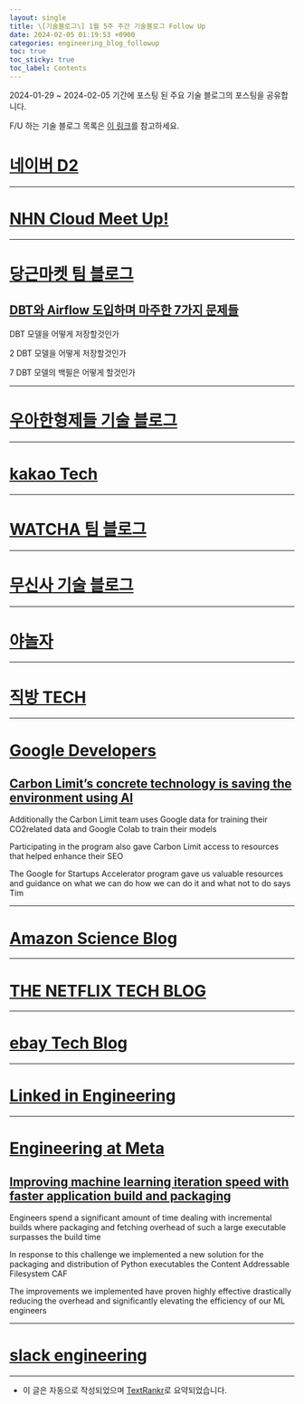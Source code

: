 ```yaml
---
layout: single
title: \[기술블로그\] 1월 5주 주간 기술블로그 Follow Up
date: 2024-02-05 01:19:53 +0900
categories: engineering_blog_followup
toc: true
toc_sticky: true
toc_label: Contents
---
```


2024-01-29 ~ 2024-02-05 기간에 포스팅 된 주요 기술 블로그의 포스팅을 공유합니다.

F/U 하는 기술 블로그 목록은 [이 링크](https://cherrue.github.io/engineering_blog_followup/searchengine/FU-%EA%B8%B0%EC%88%A0-%EB%B8%94%EB%A1%9C%EA%B7%B8-%EB%AA%A9%EB%A1%9D/)를 참고하세요.

# [네이버 D2](https://d2.naver.com/d2.atom)

---



# [NHN Cloud Meet Up!](https://meetup.toast.com/rss)

---



# [당근마켓 팀 블로그](https://medium.com/feed/daangn)

## [DBT와 Airflow 도입하며 마주한 7가지 문제들](https://medium.com/daangn/dbt%EC%99%80-airflow-%EB%8F%84%EC%9E%85%ED%95%98%EB%A9%B0-%EB%A7%88%EC%A3%BC%ED%95%9C-7%EA%B0%80%EC%A7%80-%EB%AC%B8%EC%A0%9C%EB%93%A4-61250a9904ab?source=rss----4505f82a2dbd---4)

 DBT 모델을 어떻게 저장할것인가

 2 DBT 모델을 어떻게 저장할것인가

 7 DBT 모델의 백필은 어떻게 할것인가

---



# [우아한형제들 기술 블로그](https://techblog.woowahan.com/feed/)

---



# [kakao Tech](https://tech.kakao.com/feed/)

---



# [WATCHA 팀 블로그](https://medium.com/feed/watcha)

---



# [무신사 기술 블로그](https://medium.com/feed/musinsa-tech)

---



# [야놀자](https://medium.com/feed/yanolja)

---



# [직방 TECH](https://medium.com/feed/zigbang)

---



# [Google Developers](https://developers.googleblog.com/feeds/posts/default?alt=rss)

## [Carbon Limit’s concrete technology is saving the environment using AI](http://developers.googleblog.com/2024/02/carbon-limits-concrete-technology-saving-the-environment-using-ai.html)

 Additionally the Carbon Limit team uses Google data for training their CO2related data and Google Colab to train their models

 Participating in the program also gave Carbon Limit access to resources that helped enhance their SEO

 The Google for Startups Accelerator program gave us valuable resources and guidance on what we can do how we can do it and what not to do says Tim

---



# [Amazon Science Blog](https://www.amazon.science/index.rss)

---



# [THE NETFLIX TECH BLOG](https://netflixtechblog.com/feed)

---



# [ebay Tech Blog](https://tech.ebayinc.com/rss)

---



# [Linked in Engineering](https://engineering.linkedin.com/blog.rss.html)

---



# [Engineering at Meta](https://engineering.fb.com/feed/)

## [Improving machine learning iteration speed with faster application build and packaging](https://engineering.fb.com/2024/01/29/ml-applications/improving-machine-learning-iteration-speed-with-faster-application-build-and-packaging/)

 Engineers spend a significant amount of time dealing with incremental builds where packaging and fetching overhead of such a large executable surpasses the build time

 In response to this challenge we implemented a new solution for the packaging and distribution of Python executables  the Content Addressable Filesystem CAF

 The improvements we implemented have proven highly effective drastically reducing the overhead and significantly elevating the efficiency of our ML engineers

---



# [slack engineering](https://slack.engineering/feed/)

---

* 이 글은 자동으로 작성되었으며 [TextRankr](https://github.com/theeluwin/textrankr)로 요약되었습니다.

